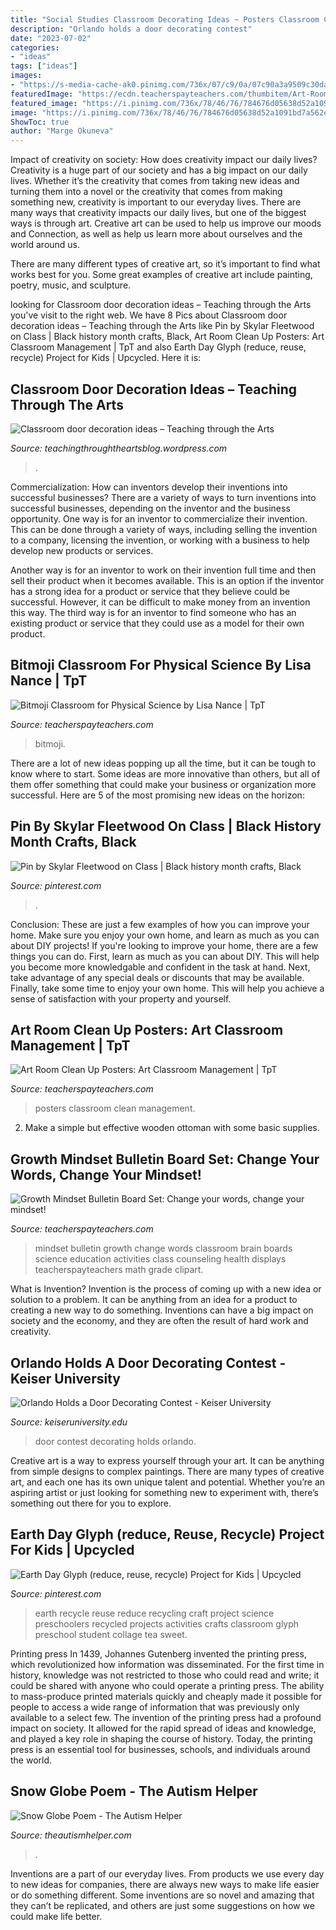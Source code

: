 ```yaml
---
title: "Social Studies Classroom Decorating Ideas ~ Posters Classroom Clean Management"
description: "Orlando holds a door decorating contest"
date: "2023-07-02"
categories:
- "ideas"
tags: ["ideas"]
images:
- "https://s-media-cache-ak0.pinimg.com/736x/07/c9/0a/07c90a3a9509c30da98f060a063930cb--science-curriculum-science-lessons.jpg"
featuredImage: "https://ecdn.teacherspayteachers.com/thumbitem/Art-Room-Clean-Up-Posters-Art-Classroom-Management-2754936-1535926965/original-2754936-4.jpg"
featured_image: "https://i.pinimg.com/736x/78/46/76/784676d05638d52a1091bd7a562efd8e.jpg"
image: "https://i.pinimg.com/736x/78/46/76/784676d05638d52a1091bd7a562efd8e.jpg"
ShowToc: true
author: "Marge Okuneva"
---
```



Impact of creativity on society: How does creativity impact our daily lives?
Creativity is a huge part of our society and has a big impact on our daily lives. Whether it’s the creativity that comes from taking new ideas and turning them into a novel or the creativity that comes from making something new, creativity is important to our everyday lives.
There are many ways that creativity impacts our daily lives, but one of the biggest ways is through art. Creative art can be used to help us improve our moods and Connection, as well as help us learn more about ourselves and the world around us.

There are many different types of creative art, so it’s important to find what works best for you. Some great examples of creative art include painting, poetry, music, and sculpture.

	

		
looking for Classroom door decoration ideas – Teaching through the Arts you've visit to the right web. We have 8 Pics about Classroom door decoration ideas – Teaching through the Arts like Pin by Skylar Fleetwood on Class | Black history month crafts, Black, Art Room Clean Up Posters: Art Classroom Management | TpT and also Earth Day Glyph (reduce, reuse, recycle) Project for Kids | Upcycled. Here it is:
		
    
## Classroom Door Decoration Ideas – Teaching Through The Arts

<img loading=lazy src="https://teachingthroughtheartsblog.files.wordpress.com/2018/03/229103dc80ee5e697b2de4257379ab67.jpg?w=426" onerror="this.onerror=null;this.src='https://tse1.mm.bing.net/th?id=OIP.EkrAUyC7jnLw8gtFlIqDDwAAAA&amp;pid=15.1';" alt="Classroom door decoration ideas – Teaching through the Arts">

_Source: teachingthroughtheartsblog.wordpress.com_

>. 

	

Commercialization: How can inventors develop their inventions into successful businesses?
There are a variety of ways to turn inventions into successful businesses, depending on the inventor and the business opportunity. 
One way is for an inventor to commercialize their invention. This can be done through a variety of ways, including selling the invention to a company, licensing the invention, or working with a business to help develop new products or services. 

Another way is for an inventor to work on their invention full time and then sell their product when it becomes available. This is an option if the inventor has a strong idea for a product or service that they believe could be successful. However, it can be difficult to make money from an invention this way. 
The third way is for an inventor to find someone who has an existing product or service that they could use as a model for their own product.

    
## Bitmoji Classroom For Physical Science By Lisa Nance | TpT

<img loading=lazy src="https://ecdn.teacherspayteachers.com/thumbitem/Bitmoji-Classroom-for-Physical-Science-5864686-1596490090/original-5864686-1.jpg" onerror="this.onerror=null;this.src='https://tse3.mm.bing.net/th?id=OIP.5eE7ScPgLTI_-qd7ZZ9XGgAAAA&amp;pid=15.1';" alt="Bitmoji Classroom for Physical Science by Lisa Nance | TpT">

_Source: teacherspayteachers.com_

>bitmoji. 

	

There are a lot of new ideas popping up all the time, but it can be tough to know where to start. Some ideas are more innovative than others, but all of them offer something that could make your business or organization more successful. Here are 5 of the most promising new ideas on the horizon: 

    
## Pin By Skylar Fleetwood On Class | Black History Month Crafts, Black

<img loading=lazy src="https://i.pinimg.com/736x/78/46/76/784676d05638d52a1091bd7a562efd8e.jpg" onerror="this.onerror=null;this.src='https://tse4.mm.bing.net/th?id=OIP.-Lhi2Sq9z1709GgUC3o3HwHaJ3&amp;pid=15.1';" alt="Pin by Skylar Fleetwood on Class | Black history month crafts, Black">

_Source: pinterest.com_

>. 

	

Conclusion: These are just a few examples of how you can improve your home. Make sure you enjoy your own home, and learn as much as you can about DIY projects!
If you're looking to improve your home, there are a few things you can do. First, learn as much as you can about DIY. This will help you become more knowledgable and confident in the task at hand. Next, take advantage of any special deals or discounts that may be available. Finally, take some time to enjoy your own home. This will help you achieve a sense of satisfaction with your property and yourself.

    
## Art Room Clean Up Posters: Art Classroom Management | TpT

<img loading=lazy src="https://ecdn.teacherspayteachers.com/thumbitem/Art-Room-Clean-Up-Posters-Art-Classroom-Management-2754936-1535926965/original-2754936-4.jpg" onerror="this.onerror=null;this.src='https://tse3.mm.bing.net/th?id=OIP.MJlbujpL80HEIvDx2tsmpAAAAA&amp;pid=15.1';" alt="Art Room Clean Up Posters: Art Classroom Management | TpT">

_Source: teacherspayteachers.com_

>posters classroom clean management. 

	

2. Make a simple but effective wooden ottoman with some basic supplies.

    
## Growth Mindset Bulletin Board Set: Change Your Words, Change Your Mindset!

<img loading=lazy src="https://ecdn.teacherspayteachers.com/thumbitem/Growth-Mindset-Bulletin-Board-Set-Change-your-words-change-your-mindset--2086000-1500875426/original-2086000-1.jpg" onerror="this.onerror=null;this.src='https://tse4.mm.bing.net/th?id=OIP.s7nxF_y-0fmZIOQv9RnAbgAAAA&amp;pid=15.1';" alt="Growth Mindset Bulletin Board Set: Change your words, change your mindset!">

_Source: teacherspayteachers.com_

>mindset bulletin growth change words classroom brain boards science education activities class counseling health displays teacherspayteachers math grade clipart. 

	

What is Invention?
Invention is the process of coming up with a new idea or solution to a problem. It can be anything from an idea for a product to creating a new way to do something. Inventions can have a big impact on society and the economy, and they are often the result of hard work and creativity.

    
## Orlando Holds A Door Decorating Contest - Keiser University

<img loading=lazy src="https://www.keiseruniversity.edu/wp-content/uploads/2015/12/Door-decorating-contest-Dec.-2015-3.jpg" onerror="this.onerror=null;this.src='https://tse2.mm.bing.net/th?id=OIP.Vt4jtzGcV0nJUqBnNYXXCAHaNK&amp;pid=15.1';" alt="Orlando Holds a Door Decorating Contest - Keiser University">

_Source: keiseruniversity.edu_

>door contest decorating holds orlando. 

	

Creative art is a way to express yourself through your art. It can be anything from simple designs to complex paintings. There are many types of creative art, and each one has its own unique talent and potential. Whether you’re an aspiring artist or just looking for something new to experiment with, there’s something out there for you to explore.

    
## Earth Day Glyph (reduce, Reuse, Recycle) Project For Kids | Upcycled

<img loading=lazy src="https://s-media-cache-ak0.pinimg.com/736x/07/c9/0a/07c90a3a9509c30da98f060a063930cb--science-curriculum-science-lessons.jpg" onerror="this.onerror=null;this.src='https://tse2.mm.bing.net/th?id=OIP.b7FqgQ2UO3cfsZbb-zsswgHaJ3&amp;pid=15.1';" alt="Earth Day Glyph (reduce, reuse, recycle) Project for Kids | Upcycled">

_Source: pinterest.com_

>earth recycle reuse reduce recycling craft project science preschoolers recycled projects activities crafts classroom glyph preschool student collage tea sweet. 

	

Printing press
In 1439, Johannes Gutenberg invented the printing press, which revolutionized how information was disseminated. For the first time in history, knowledge was not restricted to those who could read and write; it could be shared with anyone who could operate a printing press. The ability to mass-produce printed materials quickly and cheaply made it possible for people to access a wide range of information that was previously only available to a select few.
The invention of the printing press had a profound impact on society. It allowed for the rapid spread of ideas and knowledge, and played a key role in shaping the course of history. Today, the printing press is an essential tool for businesses, schools, and individuals around the world.

    
## Snow Globe Poem - The Autism Helper

<img loading=lazy src="https://i2.wp.com/theautismhelper.com/wp-content/uploads/2013/01/IMG_2775.jpg?fit=1936%2C2592&amp;ssl=1" onerror="this.onerror=null;this.src='https://tse2.mm.bing.net/th?id=OIP.XE7bsSBMNIMl6VPyAo-sRwHaJ6&amp;pid=15.1';" alt="Snow Globe Poem - The Autism Helper">

_Source: theautismhelper.com_

>. 

	

Inventions are a part of our everyday lives. From products we use every day to new ideas for companies, there are always new ways to make life easier or do something different. Some inventions are so novel and amazing that they can’t be replicated, and others are just some suggestions on how we could make life better.

